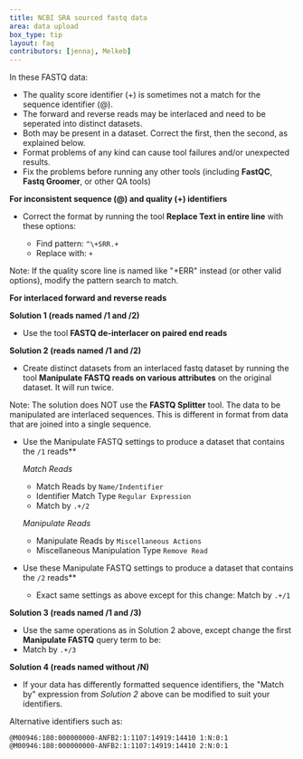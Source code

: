 ```yaml
---
title: NCBI SRA sourced fastq data
area: data upload
box_type: tip
layout: faq
contributors: [jennaj, Melkeb]
---
```


In these FASTQ data:

- The quality score identifier (+) is sometimes not a match for the sequence identifier (@).
- The forward and reverse reads may be interlaced and need to be seperated into distinct datasets.
- Both may be present in a dataset. Correct the first, then the second, as explained below.
- Format problems of any kind can cause tool failures and/or unexpected results.
- Fix the problems before running any other tools (including **FastQC**, **Fastq Groomer**, or other QA tools)

**For inconsistent sequence (@) and quality (+) identifiers**

- Correct the format by running the tool **Replace Text in entire line** with these options:

  - Find pattern: `^\+SRR.+`
  - Replace with: `+`

Note: If the quality score line is named like "+ERR" instead (or other valid options), modify the pattern search to match.

**For interlaced forward and reverse reads**

**Solution 1 (reads named /1 and /2)**

- Use the tool **FASTQ de-interlacer on paired end reads**

**Solution 2 (reads named /1 and /2)**

- Create distinct datasets from an interlaced fastq dataset by running the tool **Manipulate FASTQ reads on various attributes** on the original dataset. It will run twice.

Note: The solution does NOT use the **FASTQ Splitter** tool. The data to be manipulated are interlaced sequences. This is different in format from data that are joined into a single sequence.

- Use the Manipulate FASTQ settings to produce a dataset that contains the `/1` reads**

  *Match Reads*

    - Match Reads by `Name/Indentifier`
    - Identifier Match Type `Regular Expression`
    - Match by `.+/2`

  *Manipulate Reads*

    - Manipulate Reads by `Miscellaneous Actions`
    - Miscellaneous Manipulation Type `Remove Read`

- Use these Manipulate FASTQ settings to produce a dataset that contains the `/2` reads**

  - Exact same settings as above except for this change: Match by `.+/1`

**Solution 3 (reads named /1 and /3)**

- Use the same operations as in Solution 2 above, except change the first **Manipulate FASTQ** query term to be:
- Match by `.+/3`

**Solution 4 (reads named without /N)**

- If your data has differently formatted sequence identifiers, the "Match by" expression from *Solution 2* above can be modified to suit your identifiers.

Alternative identifiers such as:

```
@M00946:180:000000000-ANFB2:1:1107:14919:14410 1:N:0:1
@M00946:180:000000000-ANFB2:1:1107:14919:14410 2:N:0:1
```
